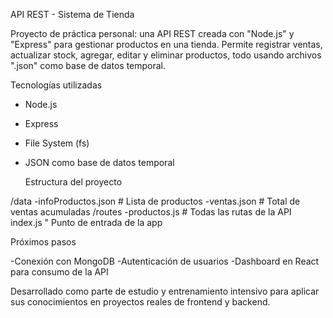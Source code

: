   API REST - Sistema de Tienda

Proyecto de práctica personal: una API REST creada con "Node.js" y "Express" para gestionar productos en una tienda. Permite registrar ventas, actualizar stock, agregar, editar y eliminar productos, todo usando archivos ".json" como base de datos temporal.

  Tecnologías utilizadas
- Node.js
- Express
- File System (fs)
- JSON como base de datos temporal


    Estructura del proyecto
  
/data
  -infoProductos.json # Lista de productos
  -ventas.json # Total de ventas acumuladas
/routes
  -productos.js # Todas las rutas de la API
index.js " Punto de entrada de la app


  Próximos pasos
  
-Conexión con MongoDB
-Autenticación de usuarios
-Dashboard en React para consumo de la API



Desarrollado como parte de estudio y entrenamiento intensivo para aplicar sus conocimientos en proyectos reales de frontend y backend.

